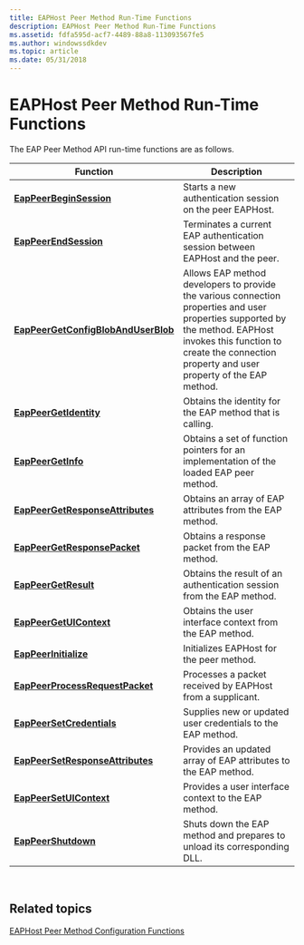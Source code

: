 ```yaml
---
title: EAPHost Peer Method Run-Time Functions
description: EAPHost Peer Method Run-Time Functions
ms.assetid: fdfa595d-acf7-4489-88a8-113093567fe5
ms.author: windowssdkdev
ms.topic: article
ms.date: 05/31/2018
---
```


# EAPHost Peer Method Run-Time Functions

The EAP Peer Method API run-time functions are as follows.



| Function                                                                   | Description                                                                                                                                                                                                                 |
|----------------------------------------------------------------------------|-----------------------------------------------------------------------------------------------------------------------------------------------------------------------------------------------------------------------------|
| [**EapPeerBeginSession**](/previous-versions/windows/desktop/api/eapmethodpeerapis/nf-eapmethodpeerapis-eappeerbeginsession)                         | Starts a new authentication session on the peer EAPHost.                                                                                                                                                                    |
| [**EapPeerEndSession**](/previous-versions/windows/desktop/api/eapmethodpeerapis/nf-eapmethodpeerapis-eappeerendsession)                             | Terminates a current EAP authentication session between EAPHost and the peer.                                                                                                                                               |
| [**EapPeerGetConfigBlobAndUserBlob**](/previous-versions/windows/desktop/api/eapmethodpeerapis/nf-eapmethodpeerapis-eappeergetconfigblobanduserblob) | Allows EAP method developers to provide the various connection properties and user properties supported by the method. EAPHost invokes this function to create the connection property and user property of the EAP method. |
| [**EapPeerGetIdentity**](/previous-versions/windows/desktop/api/eapmethodpeerapis/nf-eapmethodpeerapis-eappeergetidentity)                           | Obtains the identity for the EAP method that is calling.                                                                                                                                                                    |
| [**EapPeerGetInfo**](/previous-versions/windows/desktop/api/eapmethodpeerapis/nf-eapmethodpeerapis-eappeergetinfo)                                   | Obtains a set of function pointers for an implementation of the loaded EAP peer method.                                                                                                                                     |
| [**EapPeerGetResponseAttributes**](/previous-versions/windows/desktop/api/eapmethodpeerapis/nf-eapmethodpeerapis-eappeergetresponseattributes)       | Obtains an array of EAP attributes from the EAP method.                                                                                                                                                                     |
| [**EapPeerGetResponsePacket**](/previous-versions/windows/desktop/api/eapmethodpeerapis/nf-eapmethodpeerapis-eappeergetresponsepacket)               | Obtains a response packet from the EAP method.                                                                                                                                                                              |
| [**EapPeerGetResult**](/previous-versions/windows/desktop/api/eapmethodpeerapis/nf-eapmethodpeerapis-eappeergetresult)                               | Obtains the result of an authentication session from the EAP method.                                                                                                                                                        |
| [**EapPeerGetUIContext**](/previous-versions/windows/desktop/api/eapmethodpeerapis/nf-eapmethodpeerapis-eappeergetuicontext)                         | Obtains the user interface context from the EAP method.                                                                                                                                                                     |
| [**EapPeerInitialize**](/previous-versions/windows/desktop/api/eapmethodpeerapis/nf-eapmethodpeerapis-eappeerinitialize)                             | Initializes EAPHost for the peer method.                                                                                                                                                                                    |
| [**EapPeerProcessRequestPacket**](/previous-versions/windows/desktop/api/eapmethodpeerapis/nf-eapmethodpeerapis-eappeerprocessrequestpacket)         | Processes a packet received by EAPHost from a supplicant.                                                                                                                                                                   |
| [**EapPeerSetCredentials**](/previous-versions/windows/desktop/api/eapmethodpeerapis/nf-eapmethodpeerapis-eappeersetcredentials)                     | Supplies new or updated user credentials to the EAP method.                                                                                                                                                                 |
| [**EapPeerSetResponseAttributes**](/previous-versions/windows/desktop/api/eapmethodpeerapis/nf-eapmethodpeerapis-eappeersetresponseattributes)       | Provides an updated array of EAP attributes to the EAP method.                                                                                                                                                              |
| [**EapPeerSetUIContext**](/previous-versions/windows/desktop/api/eapmethodpeerapis/nf-eapmethodpeerapis-eappeersetuicontext)                         | Provides a user interface context to the EAP method.                                                                                                                                                                        |
| [**EapPeerShutdown**](/previous-versions/windows/desktop/api/eapmethodpeerapis/nf-eapmethodpeerapis-eappeershutdown)                                 | Shuts down the EAP method and prepares to unload its corresponding DLL.                                                                                                                                                     |



 

## Related topics

<dl> <dt>

[EAPHost Peer Method Configuration Functions](eaphost-peer-method-run-time-functions.md)
</dt> </dl>

 

 




